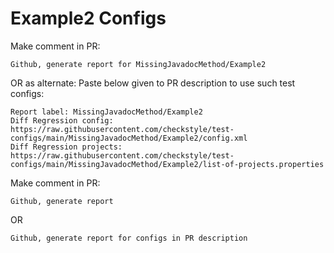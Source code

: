 # Example2 Configs
Make comment in PR:
```
Github, generate report for MissingJavadocMethod/Example2
```
OR as alternate:
Paste below given to PR description to use such test configs:
```
Report label: MissingJavadocMethod/Example2
Diff Regression config: https://raw.githubusercontent.com/checkstyle/test-configs/main/MissingJavadocMethod/Example2/config.xml
Diff Regression projects: https://raw.githubusercontent.com/checkstyle/test-configs/main/MissingJavadocMethod/Example2/list-of-projects.properties
```
Make comment in PR:
```
Github, generate report
```
OR
```
Github, generate report for configs in PR description
```

